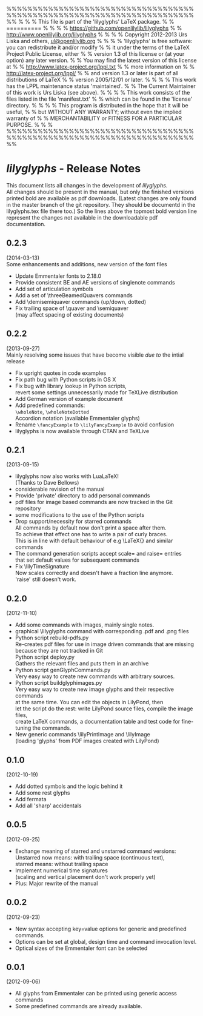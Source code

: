%%%%%%%%%%%%%%%%%%%%%%%%%%%%%%%%%%%%%%%%%%%%%%%%%%%%%%%%%%%%%%%%%%%%%%%%%%
%                                                                        %
%      This file is part of the 'lilyglyphs' LaTeX package.              %
%                                ==========                              %
%                                                                        %
%              https://github.com/openlilylib/lilyglyphs                 %
%               http://www.openlilylib.org/lilyglyphs                    %
%                                                                        %
%  Copyright 2012-2013 Urs Liska and others, ul@openlilylib.org          %
%                                                                        %
%  'lilyglyphs' is free software: you can redistribute it and/or modify  %
%  it under the terms of the LaTeX Project Public License, either        %
%  version 1.3 of this license or (at your option) any later version.    %
%  You may find the latest version of this license at                    %
%               http://www.latex-project.org/lppl.txt                    %
%  more information on                                                   %
%               http://latex-project.org/lppl/                           %
%  and version 1.3 or later is part of all distributions of LaTeX        %
%  version 2005/12/01 or later.                                          %
%                                                                        %
%  This work has the LPPL maintenance status 'maintained'.               %
%  The Current Maintainer of this work is Urs Liska (see above).         %
%                                                                        %
%  This work consists of the files listed in the file 'manifest.txt'     %
%  which can be found in the 'license' directory.                        %
%                                                                        %
%  This program is distributed in the hope that it will be useful,       %
%  but WITHOUT ANY WARRANTY; without even the implied warranty of        %
%  MERCHANTABILITY or FITNESS FOR A PARTICULAR PURPOSE.                  %
%                                                                        %
%%%%%%%%%%%%%%%%%%%%%%%%%%%%%%%%%%%%%%%%%%%%%%%%%%%%%%%%%%%%%%%%%%%%%%%%%%

*lilyglyphs* - Release Notes
============================
This document lists all changes in the development of *lilyglyphs*.  
All changes should be present in the manual, but only the finished versions printed bold are available as pdf downloads. (Latest changes are only found in the master branch of the git repository. They should be documentd in the lilyglyphs.tex file there too.)
So the lines above the topmost bold version line represent the changes not available in the downloadable pdf documentation.

0.2.3
---
(2014-03-13)  
Some enhancements and additions, new version of the font files

- Update Emmentaler fonts to 2.18.0
- Provide consistent BE and AE versions of singlenote commands
- Add set of articulation symbols
- Add a set of \threeBeamedQuavers commands
- Add \demisemiquaver commands (up/down, dotted)
- Fix trailing space of \quaver and \semiquaver  
  (may affect spacing of existing documents)

0.2.2
-----
(2013-09-27)  
Mainly resolving some issues that have become visible *due to* the intial release

- Fix upright quotes in code examples
- Fix path bug with Python scripts in OS X
- Fix bug with library lookup in Python scripts,  
  revert some settings unnecessarily made for TeXLive distribution
- Add German version of example document
- Add predefined commands:  
  `\wholeNote`, `\wholeNoteDotted`  
  Accordion notation (available Emmentaler glyphs)
- Rename `\fancyExample` to `\lilyFancyExample` to avoid confusion
- lilyglyphs is now available through CTAN and TeXLive

0.2.1
-----
(2013-09-15)

- lilyglyphs now also works with LuaLaTeX!  
  (Thanks to Dave Bellows)
- considerable revision of the manual
- Provide 'private' directory to add personal commands
- pdf files for image based commands are now tracked in the Git repository
- some modifications to the use of the Python scripts
- Drop support/necessity for starred commands  
  All commands by default now don't print a space after them.  
  To achieve that effect one has to write a pair of curly braces.  
  This is in line with default behaviour of e.g \LaTeX{} and similar commands
- The command generation scripts accept scale= and raise= entries  
  that set default values for subsequent commands
- Fix \lilyTimeSignature  
  Now scales correctly and doesn't have a fraction line anymore.  
  'raise' still doesn't work.

0.2.0
-----
(2012-11-10)

- Add some commands with images, mainly single notes.
- graphical \lilyglyphs command with corresponding .pdf and .png files
- Python script rebuild-pdfs.py  
  Re-creates pdf files for use in image driven commands that are missing  
  because they are not tracked in Git  
  Python script deploy.py  
  Gathers the relevant files and puts them in an archive
- Python script genGlyphCommands.py  
  Very easy way to create new commands with arbitrary sources.
- Python script buildglyphimages.py  
  Very easy way to create new image glyphs and their respective commands  
  at the same time. You can edit the objects in LilyPond, then  
  let the script do the rest: write LilyPond source files, compile the image files,  
  create LaTeX commands, a documentation table and test code for fine-tuning the commands.
- New generic commands \lilyPrintImage and \lilyImage  
  (loading 'glyphs' from PDF images created with LilyPond)

0.1.0
-----
(2012-10-19)

- Add dotted symbols and the logic behind it
- Add some rest glyphs
- Add fermata
- Add all 'sharp' accidentals

0.0.5
-----
(2012-09-25)

- Exchange meaning of starred and unstarred command versions:  
  Unstarred now means: with trailing space (continuous text),  
  starred means: without trailing space
- Implement numerical time signatures  
  (scaling and vertical placement don't work properly yet)
- Plus: Major rewrite of the manual

0.0.2 
-----
(2012-09-23)

- New syntax accepting key=value options for generic and predefined commands.
- Options can be set at global, design time and command invocation level.
- Optical sizes of the Emmentaler font can be selected

0.0.1
-----
(2012-09-06)

- All glyphs from Emmentaler can be printed using generic access commands
- Some predefined commands are already available.

